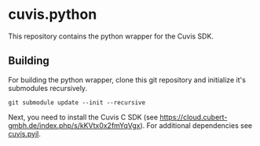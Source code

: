 # cuvis.python

This repository contains the python wrapper for the Cuvis SDK.

## Building

For building the python wrapper, clone this git repository and initialize it's submodules recursively.
```
git submodule update --init --recursive
```
Next, you need to install the Cuvis C SDK (see https://cloud.cubert-gmbh.de/index.php/s/kKVtx0x2fmYqVgx).
For additional dependencies see [cuvis.pyil](https://github.com/cubert-hyperspectral/cuvis.pyil).
